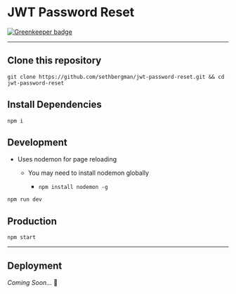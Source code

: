 # JWT Password Reset

[![Greenkeeper badge](https://badges.greenkeeper.io/sethbergman/jwt-password-reset.svg)](https://greenkeeper.io/)

--------------------------------------------------------------------------------

## Clone this repository

```
git clone https://github.com/sethbergman/jwt-password-reset.git && cd jwt-password-reset
```

## Install Dependencies

```
npm i
```

## Development

- Uses nodemon for page reloading

  - You may need to install nodemon globally

    - `npm install nodemon -g`

```
npm run dev
```

## Production

```
npm start
```

--------------------------------------------------------------------------------

## Deployment

_Coming Soon..._ :rocket:
